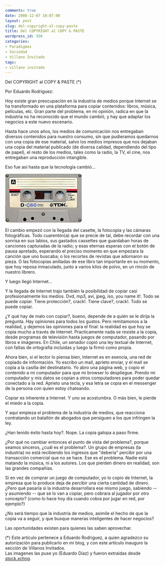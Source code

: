 ```yaml
---
comments: true
date: 2008-12-07 10:07:00
layout: post
slug: del-copyright-al-copy-paste
title: Del COPYRIGHT al COPY & PASTE
wordpress_id: 350
categories:
- Paradigmas
- Sociedad
- Villano Invitado
tags:
- villano invitado
---
```


Del COPYRIGHT al COPY & PASTE (*)

Por Eduardo Rodriguez:

Hoy existe gran preocupación en la industria de medios porque Internet se ha transformado en una plataforma para copiar contenidos: libros, música, películas, etc. Gran parte del problema, en mi opinión, radica en que la industria no ha reconocido que el mundo cambió, y hay que adaptar los negocios a este nuevo escenario.

Hasta hace unos años, los medios de comunicación nos entregaban diversos contenidos para nuestro consumo, sin que pudieramos quedarnos con una copia de ese material, salvo los medios impresos que nos dejaban una copia del material publicado (de diversa calidad, dependiendo del tipo de papel), el resto de los medios, tales como la radio, la TV, el cine, nos entregaban una reproducción intangible.

Eso fue así hasta que la tecnología cambió...

![](cassette.jpg)

El cambio empezó con la llegada del casette, la fotocopia y las cámaras fotográfícas. Todo cuarentón(a) que se precie de tal, debe recordar con una sonrisa en sus labios, sus gastados cassettes que guardaban horas de canciones capturadas de la radio; y esas eternas esperas con el botón de pausa apretado, esperando el preciso momento en que empezara la canción que uno buscaba; o los recortes de revistas que adornaron su pieza. O las fotocopias anilladas de ese libro tan importante en su momento, que hoy reposa inmaculado, junto a varios kilos de polvo, en un rincón de nuestro librero.

Y luego llegó Internet...

Y la llegada de Internet trajo también la posibilidad de copiar casi profesionalmente los medios. Dvd, mp3, avi, jpeg, iso, you name it!. Todo se puede copiar. Tiene protección?, crack!. Tiene clave?, crack!. Todo se puede copiar.

¿Y qué hay de malo con copiar?, bueno, depende de a quién se le dirija la pregunta. Hay opiniones para todos los gustos. Pero remitamonos a la realidad, y dejemos las opiniones para el final: la realidad es que hoy se copia mucho a través de Internet. Practicamente nada se resiste a la copia, desde programas de televisión hasta juegos de computador, pasando por libros e imágenes. En Chile, un senador copió una ley textual de Internet, con faltas de ortografía incluidas y luego la firmó como propia.

Ahora bien, si el lector lo piensa bien, Internet es en esencia, una red de copiado de información. Yo escribo un mail, aprieto enviar, y el mail se copia a la casilla del destinatario. Yo abro una página web, y copio el contenido a mi computador para que mi browser lo despliegue. Prendo mi computador y mis datos se copian a otros computadores para poder quedar conectado a la red. Aprieto una tecla, y esa letra se copia en el messenger de la persona con quien estoy chateando.

Copiar es inherente a Internet. Y uno se acostumbra. O más bien, le pierde el miedo a la copia.

Y aquí empieza el problema de la industria de medios, que reacciona contratando un batallón de abogados que persiguen a los que infringen la ley.

¿Han tenido éxito hasta hoy?. Nope. La copia galopa a paso firme.

¿Por qué no cambiar entonces el punto de vista del problema?, porque seamos sinceros, ¿cuál es el problema?. Un grupo de empresas (la industria) no está recibiendo los ingresos que "debería" percibir por una transacción comercial que no se hace. Ese es el problema. Nadie está matando la música, ni a los autores. Los que pierden dinero en realidad, son las grandes compañías.

Si en vez de comprar un juego de computador, yo lo copio de Internet, la empresa que lo produce deja de percibir una cierta cantidad de dinero. ¿Pero qué pasaría si la industria desarrollara ese mismo juego, sabiendo -- y asumiendo -- que se lo van a copiar, pero cobrara al jugador por otro concepto? (como lo hace hoy día cuando cobra por jugar en red, por ejemplo?)

¿No será tiempo que la industria de medios, asimile el hecho de que la copia va a seguir, y que busque maneras inteligentes de hacer negocios?

Las oportunidades existen para quienes las saben aprovechar.

(*) Este artículo pertenece a Eduardo Rodriguez, a quien agradezco su autorización para publicarlo en mi blog, y con este artículo inauguro la sección de Villanos Invitados.  
Las imagenes las puse yo (Eduardo Díaz) y fueron extraidas desde [stock.xchng](http://www.sxc.hu/index.phtml).



